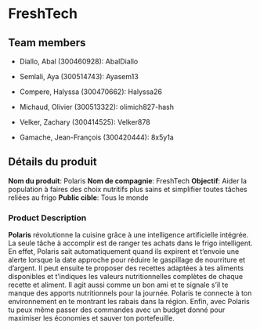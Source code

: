# FreshTech

## Team members
- Diallo, Abal (300460928): AbalDiallo

- Semlali, Aya (300514743): Ayasem13

- Compere, Halyssa (300470662): Halyssa26

- Michaud, Olivier (300513322): olimich827-hash

- Velker, Zachary (300414525): Velker878

- Gamache, Jean-François (300420444): 8x5y1a

## Détails du produit
**Nom du produit**: Polaris
**Nom de compagnie**: FreshTech
**Objectif**: Aider la population à faires des choix nutritifs plus sains et simplifier toutes tâches reliées au frigo
**Public cible**: Tous le monde

### Product Description
**Polaris** révolutionne la cuisine grâce à une intelligence artificielle intégrée. La seule tâche à accomplir est de ranger tes achats dans le frigo intelligent. En effet, Polaris sait automatiquement quand ils expirent et t’envoie une alerte lorsque la date approche pour réduire le gaspillage de nourriture et d’argent. Il peut ensuite te proposer des recettes adaptées à tes aliments disponibles et t’indiques les valeurs nutritionnelles complètes de chaque recette et aliment. Il agit aussi comme un bon ami et te signale s’il te manque des apports nutritionnels pour la journée. Polaris te connecte à ton environnement en te montrant les rabais dans la région. Enfin, avec Polaris tu peux même passer des commandes avec un budget donné pour maximiser les économies et sauver ton portefeuille.
